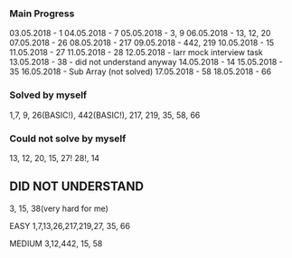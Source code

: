 ### Main Progress ###

03.05.2018 - 1
04.05.2018 - 7
05.05.2018 - 3, 9
06.05.2018 - 13, 12, 20
07.05.2018 - 26
08.05.2018 - 217
09.05.2018 - 442, 219
10.05.2018 - 15
11.05.2018 - 27
11.05.2018 - 28
12.05.2018 - larr mock interview task
13.05.2018 - 38 - did not understand anyway
14.05.2018 - 14
15.05.2018 - 35
16.05.2018 - Sub Array (not solved)
17.05.2018 - 58
18.05.2018 - 66

### Solved by myself ###
1,7, 9, 26(BASIC!), 442(BASIC!), 217, 219, 35, 58, 66



### Could not solve by myself ###
13, 12, 20, 15, 27! 28!, 14

## DID NOT UNDERSTAND ###
3, 15, 38(very hard for me)



EASY
1,7,13,26,217,219,27, 35, 66

MEDIUM
3,12,442, 15, 58